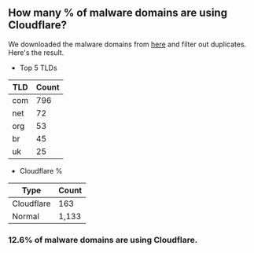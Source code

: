 ## How many % of malware domains are using Cloudflare?


We downloaded the malware domains from [here](https://urlhaus.abuse.ch) and filter out duplicates.
Here's the result.


[//]: # (start replacement)


- Top 5 TLDs

| TLD | Count |
| --- | --- |
| com | 796 |
| net | 72 |
| org | 53 |
| br | 45 |
| uk | 25 |


- Cloudflare %

| Type | Count |
| --- | --- |
| Cloudflare | 163 |
| Normal | 1,133 |


### 12.6% of malware domains are using Cloudflare.
